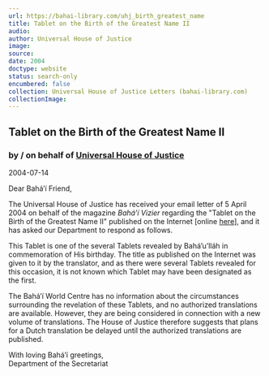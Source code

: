 ```yaml
---
url: https://bahai-library.com/uhj_birth_greatest_name
title: Tablet on the Birth of the Greatest Name II
audio: 
author: Universal House of Justice
image: 
source: 
date: 2004
doctype: website
status: search-only
encumbered: false
collection: Universal House of Justice Letters (bahai-library.com)
collectionImage: 
---
```



## Tablet on the Birth of the Greatest Name II

### by / on behalf of [Universal House of Justice](https://bahai-library.com/author/Universal+House+of+Justice)

2004-07-14


Dear Bahá’í Friend,  
  
The Universal House of Justice has received your email letter of 5 April 2004 on behalf of the magazine _Bahá’í Vizier_ regarding the "Tablet on the Birth of the Greatest Name II" published on the Internet \[online [here](http://bahai-library.com/bahaullah_lawh_imawlud_ism-azam)\], and it has asked our Department to respond as follows.  
  
This Tablet is one of the several Tablets revealed by Bahá’u’lláh in commemoration of His birthday. The title as published on the Internet was given to it by the translator, and as there were several Tablets revealed for this occasion, it is not known which Tablet may have been designated as the first.  
  
The Bahá’í World Centre has no information about the circumstances surrounding the revelation of these Tablets, and no authorized translations are available. However, they are being considered in connection with a new volume of translations. The House of Justice therefore suggests that plans for a Dutch translation be delayed until the authorized translations are published.

With loving Bahá’í greetings,  
Department of the Secretariat